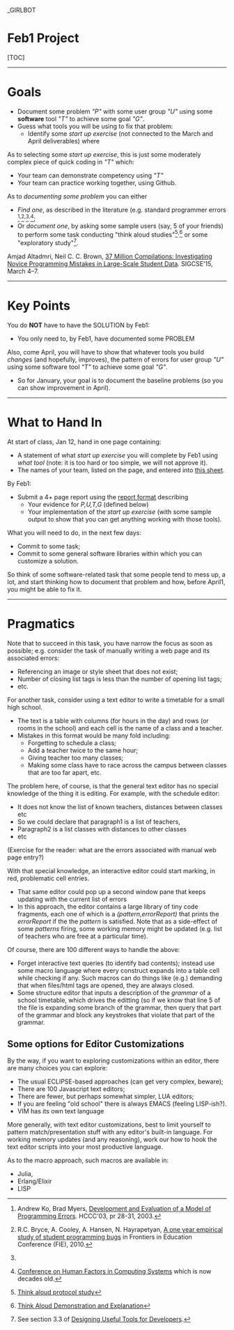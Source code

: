 _GIRLBOT


# Feb1 Project

[TOC]

____

# Goals

+ Document some problem _"P"_ with some user group _"U"_ using some **software** tool _"T"_ to achieve some goal _"G"_.
+ Guess what tools you will be using to fix that problem:
    + Identify  some _start up exercise_ (not connected to the March and April deliverables) where

As to selecting some _start up exercise_, this is just some moderately complex piece
of quick coding in _"T"_  which:

+ Your team can demonstrate competency  using _"T"_
+ Your team can practice working together, using Github.

As  to _documenting some problem_ you can either

+ _Find one_, as described in the literature (e.g. standard programmer errors
  [^errors1]<sup>,</sup>[^errors2]<sup>,</sup>[^errors3]<sup>,</sup>[^errors4];
+ Or _document one_, by asking some sample users (say, 5 of your friends) to perform some task  conducting
  "think aloud studies"[^protocol1]<sup>,</sup>[^protocol2] or some "exploratory study"[^protocol3].

[^errors1]: Andrew Ko, Brad Myers, [Development and Evaluation of a Model of
Programming Errors](http://repository.cmu.edu/cgi/viewcontent.cgi?article=1183&context=hcii).
HCCC'03, pr 28-31, 2003.

[^errors2]: R.C. Bryce, A. Cooley, A. Hansen, N. Hayrapetyan,
[A one year empirical study of student programming bugs](http://dx.doi.org/10.1109/FIE.2010.5673143)
in Frontiers in Education Conference (FIE), 2010. 

[^errors3]:
Amjad Altadmri, Neil C. C. Brown, 
[37 Million Compilations:
Investigating Novice Programming Mistakes in Large-Scale
Student Data](https://kar.kent.ac.uk/46742/1/fp1187-altadmri.pdf).
SIGCSE'15, March 4–7.

[^errors4]: [Conference on Human Factors in Computing Systems](http://chi2016.acm.org/wp/)
which is now decades old.

[^protocol1]: [Think aloud protocol
study](https://www.youtube.com/watch?v=tbKnFaW69e0)

[^protocol2]: [Think Aloud Demonstration and
Explanation](https://www.youtube.com/watch?v=gyXOe0Jl-fI)

[^protocol3]: See section 3.3 of [Designing Useful Tools for
Developers](http://www.cs.cmu.edu/~NatProg/papers/plateau2011-latoza.pdf).

___

# Key Points

You do **NOT** have to have the SOLUTION by Feb1:

+ You only need to, by Feb1,  have documented some PROBLEM

Also, come April, you will have to show that whatever tools you build _changes_ (and hopefully,
  improves), the pattern of errors for user
  group _"U"_ using some software tool _"T"_ to achieve some goal _"G"_.

+ So for January, your goal is to document the baseline problems
  (so you can show improvement in April).

____

# What to Hand In

At start of class, Jan 12, hand in one page containing:

+ A statement of what _start up exercise_ you will complete by Feb1 using _what tool_
  (note: it is too hard or too simple, we will not approve it).
+ The names of your team, listed on the page, and entered into [this sheet](https://goo.gl/kOunui).

By Feb1:

+ Submit a 4+ page report using the [report format](report.md) describing
    + Your evidence for _P,U,T,G_ (defined below)
    + Your implementation of the _start up exercise_ (with some sample output to show
	  that you can get anything working with those tools).


What you will need to do, in the next few days:

+ Commit to some task;
+ Commit to some general software libraries within
  which you can customize a solution.

So think of some software-related task that some
people tend to mess up, a lot, and start thinking
how to document that problem and how, before April1,
you might be able to fix it.

____

# Pragmatics

Note that to succeed in this task, you have narrow
the focus as soon as possible; e.g. consider the
task of manually writing a web page and its associated errors:

+ Referencing an image or  style sheet that does not exist;
+ Number of closing list tags is less than the number of opening list tags;
+ etc.

For another task, consider  using a text editor to write a
timetable for a small high school.

- The text is a table with columns (for hours in the
  day) and rows (or rooms in the school) and each
  cell is the name of a class and a teacher.
- Mistakes in this format would be many fold including:
    - Forgetting to schedule a class;
    - Add a teacher twice to the same hour;
    - Giving teacher too many classes;
	- Making some class have to race across the
      campus between classes that are too far apart,
      etc.

The problem here, of course, is that the general
  text editor has no special knowledge of the thing
  it is editing. For example, with the schedule editor:
  
- It does not know the list of known teachers,
      distances between classes etc
- So we could declare that paragraph1 is a list of teachers,
- Paragraph2 is a list classes with distances to other classes
- etc

(Exercise for the reader: what are the errors associated with manual web page entry?)

With that special knowledge, an interactive editor
  could start marking, in red, problematic cell
  entries.
  
- That same editor could pop up a second window
      pane that keeps updating with the current list
      of errors
- In this approach, the editor contains a large
	  library of tiny code fragments, each one of
	  which is a _(pattern,errorReport)_ that prints
	  the _errorReport_ if the the _pattern_ is
	  satisfied. Note that as a side-effect of some
	  _patterns_ firing, some working memory might
	  be updated (e.g. list of teachers who are free
	  at a particular time).

Of course, there are 100 different ways to handle the above:

- Forget interactive text queries (to identify bad
  contents); instead use some macro language where
  every construct expands into a table cell while
  checking if any. Such macros can do things like (e.g.) demanding that when
  files/html tags are opened, they are always closed.
- Some structure editor that inputs a description of
  the _grammar_ of a school timetable, which drives
  the editting (so if we know that line 5 of the
  file is expanding some branch of the grammar, then
  query that part of the grammar and block any
  keystrokes that violate that part of the grammar.


## Some options for Editor Customizations

By the way, if you want to exploring
        customizations within an editor, there are
        many choices you can explore:
		
+ The usual ECLIPSE-based approaches (can get very complex, beware);
+ There are 100 Javascript text editors;
+ There are fewer, but perhaps somewhat simpler, LUA editors;
+ If you are feeling "old school" there is always EMACS (feeling LISP-ish?).
+ VIM has its own text language

More generally, with text editor
			  customizations, best to limit yourself
			  to pattern match/presentation stuff
			  with any editor's built-in
			  language. For working memory updates
			  (and any reasoning), work our how to
			  hook the text editor scripts into your
			  most productive language.

As to the macro approach, such macros are available in:

+ Julia,
+ Erlang/Elixir
+ LISP
